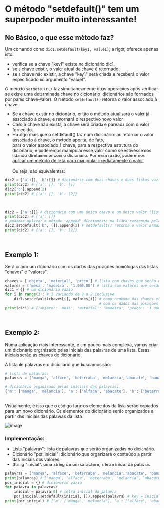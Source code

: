 # O método "setdefault()" tem um superpoder muito interessante!

## No Básico, o que esse método faz?
Um comando como ```dic1.setdefault(key1, value1)```, a rigor, oferece apenas isto:<br/>
* verifica se a chave "key1" existe no dicionário dic1.
* se a chave existir, o valor atual da chave é retornado.
* se a chave não existir, a chave "key1" será criada e receberá o valor especificado no argumento "value1".


O método ```setdefault()``` faz simultaneamente duas operações após verificar se existe uma determinada chave no dicionário (dicionários são formados por pares chave-valor). O método ```setdefault()``` retorna o valor associado à chave.<br/>
* Se a chave existir no dicionário, então o método atualizará o valor já associado à chave, e retornará o respectivo novo valor.<br/>
* Caso a chave não exista, a chave será criada e pareada com o valor fornecido.<br/>
* Há algo mais que o setdefault() faz num dicionário: ao retornar o valor associado à chave, o método aponta, de fato,<br/>
para o valor associado à chave, para a respectiva estrutura do dicionário, e poderemos manipular esse valor como se estivéssemos <br/>
lidando diretamente com o dicionário. Por essa razão, poderemos <ins>aplicar um método de lista para manipular imediatamente o valor.</ins><br/><br/>
Ou seja, são equivalentes:<br/>
```python
dic2 = {'a':[], 'b':[]} # dicionário com duas chaves e duas listas vazias associadas como valores.
print(dic2) # {'a': [], 'b': []}
dic2['b'].append(2)
print(dic2) # {'a': [], 'b': [2]}
```
<br/>

```python
dic2 = {'a':[]} # dicionário com uma única chave e um único valor (lista vazia).
print(dic2) # {'a': []}
# podemos aplicar o método 'append' diretamente na lista retornada pelo setdefault()!
dic2.setdefault('b', []).append(2) # setdefault() retorna o valor armazenado no dicionário (expondo a respectiva estrutura do dicionário) 
print(dic2) # {'a': [], 'b': [2]}
```
<br/>

## Exemplo 1:<br/>
Será criado um dicionário com os dados das posições homólogas das listas "chaves" e "valores".<br/> 
```python
chaves = ['objeto', 'material', 'preço'] # lista com chaves que serão usadas no dicionário
valores = ['mesa', 'madeira', '1.000,00'] # lista com valores que serão usados no dicionário
dic1 = {} # um dicionário vazio
for i in range(3): # i variando de 0 a 2 inclusive
    dic1.setdefault(chaves[i], valores[i]) # como nenhuma das chaves existe, será criado o par chave-valor
                                           # com os dados das posições homólogas das duas listas.
print(dic1) # {'objeto': 'mesa', 'material': 'madeira', 'preço': '1.000,00'}
```
<br/>

## Exemplo 2:<br/>
Numa aplicação mais interessante, e um pouco mais complexa, vamos criar um dicionário organizado pelas iniciais das palavras de uma lista. Essas iniciais serão as chaves do dicionário. <br/>

A lista de palavras e o dicionário que buscamos são:<br/>
```python
# lista de palavras:
palavras = ['manga', 'alface', 'beterraba', 'melancia','abacate', 'banana']

# dicionário organizado pelas iniciais das palavras:
{'m': ['manga', 'melancia'], 'a': ['alface', 'abacate'], 'b': ['beterraba', 'banana']}
```
<br/>
Visualmente, é isso que o código fará: os elementos da lista serão copiados para um novo dicionário.  
Os elementos do dicionário serão organizados a partir das iniciais das palavras da lista.<br/>

![image](https://github.com/user-attachments/assets/bacee93f-8080-4ed8-a2a0-7f51a9686973)


### Implementação:<br/>
* Lista "palavras": lista de palavras que serão organizadas no dicionário.<br/>
* Dicionário "por_inicial": dicionário que organizará o conteúdo a partir das iniciais dos valores.<br/>
* String "inicial": uma string de um caractere, a letra inicial da palavra.<br/>

```python
palavras = ['manga', 'alface', 'beterraba', 'melancia','abacate', 'banana'] # lista original de palavras
print(palavras) # ['manga', 'alface', 'beterraba', 'melancia', 'abacate', 'banana']
por_inicial = {} # dicionário vazio
for palavra in palavras:
    inicial = palavra[0] # letra inicial da palavra
    por_inicial.setdefault(inicial, []).append(palavra) # key = inicial, value = lista de palavras com a inicial
print(por_inicial) # {'m': ['manga', 'melancia'], 'a': ['alface', 'abacate'], 'b': ['beterraba', 'banana']}
```

